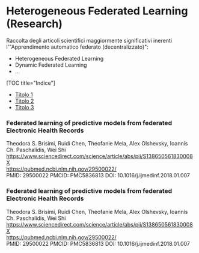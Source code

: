 # Heterogeneous Federated Learning (Research)
Raccolta degli articoli scientifici maggiormente significativi inerenti l'"Apprendimento automatico federato (decentralizzato)":
- Heterogeneous Federated Learning
- Dynamic Federated Learning
- ...  

[TOC title="Indice"]
* [Titolo 1](#titolo-1)
* [Titolo 2](##titolo-2)
* [Titolo 3](###titolo-3)


### Federated learning of predictive models from federated Electronic Health Records
Theodora S. Brisimi, Ruidi Chen, Theofanie Mela, Alex Olshevsky, Ioannis Ch. Paschalidis, Wei Shi \
https://www.sciencedirect.com/science/article/abs/pii/S138650561830008X \
https://pubmed.ncbi.nlm.nih.gov/29500022/ \
PMID: 29500022 PMCID: PMC5836813 DOI: 10.1016/j.ijmedinf.2018.01.007

### Federated learning of predictive models from federated Electronic Health Records
Theodora S. Brisimi, Ruidi Chen, Theofanie Mela, Alex Olshevsky, Ioannis Ch. Paschalidis, Wei Shi \
https://www.sciencedirect.com/science/article/abs/pii/S138650561830008X \
https://pubmed.ncbi.nlm.nih.gov/29500022/ \
PMID: 29500022 PMCID: PMC5836813 DOI: 10.1016/j.ijmedinf.2018.01.007

